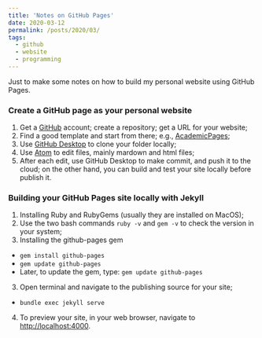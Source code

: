 ```yaml
---
title: 'Notes on GitHub Pages'
date: 2020-03-12
permalink: /posts/2020/03/
tags:
  - github
  - website
  - programming
---
```


Just to make some notes on how to build my personal website using GitHub Pages.

### Create a GitHub page as your personal website

1. Get a [GitHub](https://github.com/) account; create a repository; get a URL for your website;
2. Find a good template and start from there; e.g., [AcademicPages](https://github.com/academicpages/academicpages.github.io);
3. Use [GitHub Desktop](https://desktop.github.com/) to clone your folder locally;
4. Use [Atom](https://atom.io/) to edit files, mainly mardown and html files;
5. After each edit, use GitHub Desktop to make commit, and push it to the cloud; on the other hand, you can build and test your site locally before publish it.


### Building your GitHub Pages site locally with Jekyll

1. Installing Ruby and RubyGems (usually they are installed on MacOS);
  1. Use the two bash commands `ruby -v` and `gem -v` to check the version in your system;
2. Installing the github-pages gem
  * `gem install github-pages`
  * `gem update github-pages`
  * Later, to update the gem, type: `gem update github-pages` 
3. Open terminal and navigate to the publishing source for your site;
  * `bundle exec jekyll serve`
4. To preview your site, in your web browser, navigate to [http://localhost:4000](http://localhost:4000).
